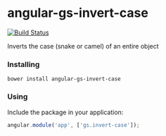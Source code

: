 # angular-gs-invert-case

[![Build Status](https://secure.travis-ci.org/garbles/angular-gs-invert-case.png?branch=master)](https://travis-ci.org/garbles/angular-gs-invert-case)

Inverts the case (snake or camel) of an entire object

### Installing

`bower install angular-gs-invert-case`

### Using

Include the package in your application:

```javascript
angular.module('app', ['gs.invert-case']);
```
